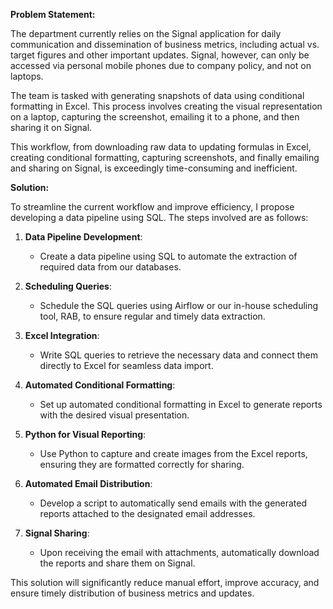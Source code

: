 **Problem Statement:**

The department currently relies on the Signal application for daily communication and dissemination of business metrics, including actual vs. target figures and other important updates. Signal, however, can only be accessed via personal mobile phones due to company policy, and not on laptops.

The team is tasked with generating snapshots of data using conditional formatting in Excel. This process involves creating the visual representation on a laptop, capturing the screenshot, emailing it to a phone, and then sharing it on Signal. 

This workflow, from downloading raw data to updating formulas in Excel, creating conditional formatting, capturing screenshots, and finally emailing and sharing on Signal, is exceedingly time-consuming and inefficient.


**Solution:**

To streamline the current workflow and improve efficiency, I propose developing a data pipeline using SQL. The steps involved are as follows:

1. **Data Pipeline Development**:
   - Create a data pipeline using SQL to automate the extraction of required data from our databases.

2. **Scheduling Queries**:
   - Schedule the SQL queries using Airflow or our in-house scheduling tool, RAB, to ensure regular and timely data extraction.

3. **Excel Integration**:
   - Write SQL queries to retrieve the necessary data and connect them directly to Excel for seamless data import.

4. **Automated Conditional Formatting**:
   - Set up automated conditional formatting in Excel to generate reports with the desired visual presentation.

5. **Python for Visual Reporting**:
   - Use Python to capture and create images from the Excel reports, ensuring they are formatted correctly for sharing.

6. **Automated Email Distribution**:
   - Develop a script to automatically send emails with the generated reports attached to the designated email addresses.

7. **Signal Sharing**:
   - Upon receiving the email with attachments, automatically download the reports and share them on Signal.

This solution will significantly reduce manual effort, improve accuracy, and ensure timely distribution of business metrics and updates.
